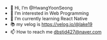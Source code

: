 - 👋 Hi, I’m @HwangYoonSeong
- 👀 I’m interested in Web Programming
- 🌱 I’m currently learning React Native
- 📚 my velog is https://velog.io/@lake19
- 📫 How to reach me dbstjd427@naver.com

<!---
HwangYoonSeong/HwangYoonSeong is a ✨ special ✨ repository because its `README.md` (this file) appears on your GitHub profile.
You can click the Preview link to take a look at your changes.
--->

